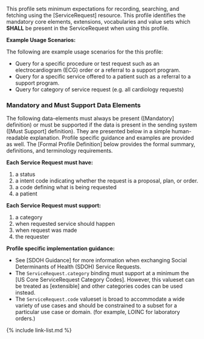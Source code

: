 
This profile sets minimum expectations for recording, searching, and fetching  using the [ServiceRequest] resource. This profile identifies the mandatory core elements, extensions, vocabularies and value sets which **SHALL** be present in the ServiceRequest when using this profile.

**Example Usage Scenarios:**

The following are example usage scenarios for the this profile:

-   Query for a specific procedure or test request such as an electrocardiogram (ECG) order or a referral to a support program.
-   Query for a specific service offered to a patient such as a referral to a support program.
-   Query for category of service request (e.g. all cardiology requests)


### Mandatory and Must Support Data Elements

The following data-elements must always be present ([Mandatory] definition) or must be supported if the data is present in the sending system ([Must Support] definition). They are presented below in a simple human-readable explanation.  Profile specific guidance and examples are provided as well.  The [Formal Profile Definition] below provides the  formal summary, definitions, and  terminology requirements.

**Each Service Request must have:**

1.  a status
1.  a intent code indicating whether the request is a proposal, plan, or order.
3.  a code defining what is being requested
4.  a patient

**Each Service Request must support:**

1.  a category
1.  when requested service should happen
1.  when request was made
1.  the requester

**Profile specific implementation guidance:**

- See [SDOH Guidance] for more information when exchanging Social Determinants of Health (SDOH) Service Requests.
- The `ServiceRequest.category` binding must support at a minimum the [US Core ServiceRequest Category Codes].  <span class="bg-success" markdown="1">However, this valueset can be treated as [extensible] and other categories codes can be used instead.</span><!-- new-content -->
- <span class="bg-success" markdown="1">The `ServiceRequest.code` valueset is broad to accommodate a wide variety of use cases and should be constrained to a subset for a particular use case or domain. (for example, LOINC for laboratory orders.)</span><!-- new-content -->

{% include link-list.md %}
